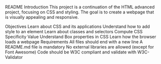 README
Introduction
This project is a continuation of the HTML advanced project, focusing on CSS and styling. The goal is to create a webpage that is visually appealing and responsive.

Objectives
Learn about CSS and its applications
Understand how to add style to an element
Learn about classes and selectors
Compute CSS Specificity Value
Understand Box properties in CSS
Learn how the browser loads a webpage
Requirements
All files should end with a new line
A README.md file is mandatory
No external libraries are allowed (except for Font Awesome)
Code should be W3C compliant and validate with W3C-Validator